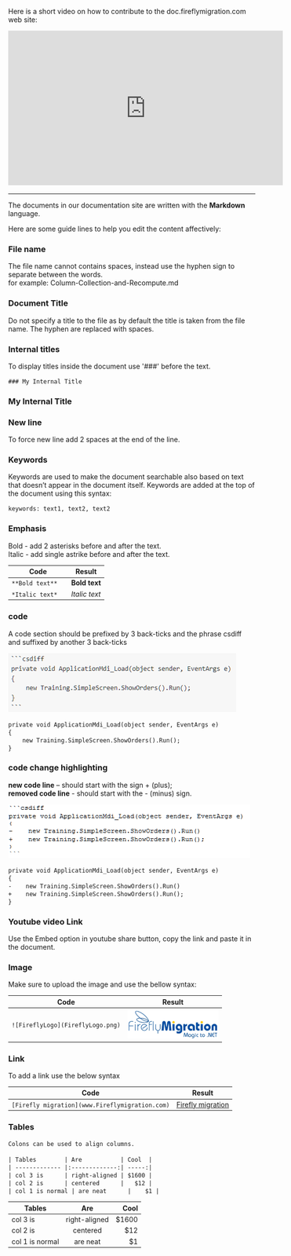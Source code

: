 
Here is a short video on how to contribute to the doc.fireflymigration.com web site:

<iframe width="560" height="315" src="https://www.youtube.com/embed/yX9qum4tDAQ" frameborder="0" allowfullscreen></iframe>

---
The documents in our documentation site are written with the **Markdown** language.

Here are some guide lines to help you edit the content affectively:

### File name 
The file name cannot contains spaces, instead use the hyphen sign to separate between the words.  
for example: Column-Collection-and-Recompute.md  
 
### Document Title  
Do not specify a title to the file as by default the title is taken from the file name. The hyphen are replaced with spaces. 

### Internal titles    
To display titles inside the document use '###' before the text.  

```
### My Internal Title
```
### My Internal Title


### New line    
To force new line add 2 spaces at the end of the line. 

### Keywords
Keywords are used to make the document searchable also based on text that doesn’t appear in the document itself.
Keywords are added at the top of the document using this syntax: 
``` 
keywords: text1, text2, text2 
```

### Emphasis
Bold - add 2 asterisks before and after the text.  
Italic - add single astrike before and after the text.  

| Code                       | Result                 |
| -------------------------- | --------------------- |
| ``` **Bold text**   ```    | **Bold text**         |
| ``` *Italic text*   ```    | *Italic text*         |



### code
 A code section should be prefixed by 3 back-ticks and the phrase csdiff and suffixed by another 3 back-ticks

![](Img2017-02-19_10h55_17.png)


```csdiff
private void ApplicationMdi_Load(object sender, EventArgs e)
{
    new Training.SimpleScreen.ShowOrders().Run();
}
```

### code change highlighting

**new code line** – should start with the sign + (plus);  
**removed code line** - should start with the - (minus) sign.

![](Img2017-02-19_10h50_30.png)

```csdiff
private void ApplicationMdi_Load(object sender, EventArgs e)
{
-    new Training.SimpleScreen.ShowOrders().Run()
+    new Training.SimpleScreen.ShowOrders().Run();
} 
```  


### Youtube video Link
Use the Embed option in youtube share button, copy the link and paste it in the document.


### Image
Make sure to upload the image and use the bellow syntax:  
 
| Code                                       | Result                                  |
| ------------------------------------------ | --------------------------------------- |
| ``` ![FireflyLogo](FireflyLogo.png) ```    | ![FireflyLogo](FireflyLogo.png)         |



### Link  
To add a link use the below syntax  

| Code                                                    | Result                                           |
| ------------------------------------------------------- | ------------------------------------------------ |
| ``` [Firefly migration](www.Fireflymigration.com) ```   | [Firefly migration](www.Fireflymigration.com)    |
 
 
### Tables
```
Colons can be used to align columns.

| Tables        | Are           | Cool  |
| ------------- |:-------------:| -----:|
| col 3 is      | right-aligned | $1600 |
| col 2 is      | centered      |   $12 |
| col 1 is normal | are neat      |    $1 |

```



| Tables        | Are           | Cool  |
| ------------- |:-------------:| -----:|
| col 3 is      | right-aligned | $1600 |
| col 2 is      | centered      |   $12 |
| col 1 is normal | are neat      |    $1 |
